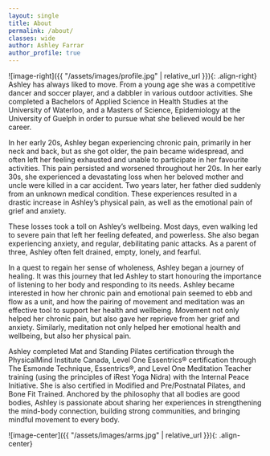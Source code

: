 ```yaml
---
layout: single
title: About
permalink: /about/
classes: wide
author: Ashley Farrar
author_profile: true
---
```


![image-right]({{ "/assets/images/profile.jpg" | relative_url }}){: .align-right}
Ashley has always liked to move. From a young age she was a competitive dancer and soccer player, and a dabbler in various outdoor activities.
She completed a Bachelors of Applied Science in Health Studies at the
University of Waterloo, and a Masters of Science, Epidemiology at the University of
Guelph in order to pursue what she believed would be her career.

In her early 20s, Ashley began experiencing chronic pain, primarily in her neck and
back, but as she got older, the pain became widespread, and often left her feeling
exhausted and unable to participate in her favourite activities. This pain persisted
and worsened throughout her 20s. In her early 30s, she experienced a devastating
loss when her beloved mother and uncle were killed in a car accident. Two years
later, her father died suddenly from an unknown medical condition. These
experiences resulted in a drastic increase in Ashley’s physical pain, as well as the
emotional pain of grief and anxiety.

These losses took a toll on Ashley’s wellbeing. Most days, even walking led to severe pain that left her feeling defeated, and
powerless. She also began experiencing anxiety, and regular, debilitating panic attacks. As a parent of three, Ashley often felt drained, empty, lonely, and fearful.

In a quest to regain her sense of wholeness, Ashley began a journey of healing. It
was this journey that led Ashley to start honouring the importance of listening to her body and responding to its needs. Ashley became interested in how her chronic pain and emotional
pain seemed to ebb and flow as a unit, and how the pairing of movement and meditation was an effective tool to support her health and wellbeing. Movement not only helped her chronic pain,
but also gave her reprieve from her grief and anxiety. Similarly, meditation not only helped her emotional
health and wellbeing, but also her physical pain. 

Ashley completed Mat and Standing Pilates certification through the PhysicalMind
Institute Canada, Level One Essentrics® certification through The Esmonde
Technique, Essentrics®, and Level One Meditation Teacher training (using the
principles of iRest Yoga Nidra) with the Internal Peace Initiative. She is also certified in Modified and Pre/Postnatal Pilates, and Bone Fit Trained. Anchored by the
philosophy that all bodies are good bodies, Ashley is passionate about sharing her
experiences in strengthening the mind-body connection, building strong
communities, and bringing mindful movement to every body.

![image-center]({{ "/assets/images/arms.jpg" | relative_url }}){: .align-center}
